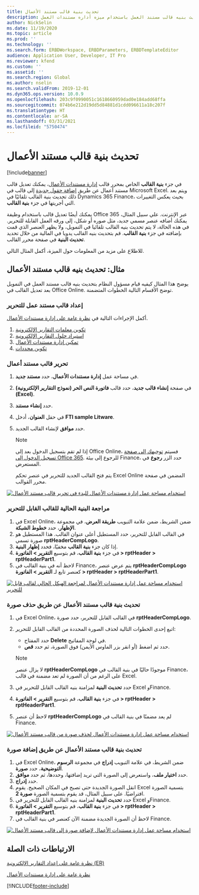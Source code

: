 ```yaml
---
title: تحديث بنية قالب مستند الأعمال
description: يشرح هذا الموضوع كيفيه تحديث بنيه قالب مستند العمل باستخدام ميزه أداره مستندات العمل.
author: NickSelin
ms.date: 11/19/2020
ms.topic: article
ms.prod: ''
ms.technology: ''
ms.search.form: ERBDWorkspace, ERBDParameters, ERBDTemplateEditor
audience: Application User, Developer, IT Pro
ms.reviewer: kfend
ms.custom: ''
ms.assetid: ''
ms.search.region: Global
ms.author: nselin
ms.search.validFrom: 2019-12-01
ms.dyn365.ops.version: 10.0.9
ms.openlocfilehash: 203c9f0990051c1618660959dad0e184add68ffa
ms.sourcegitcommit: 074b6e212d19dd5d84881d1cdd096611a18c207f
ms.translationtype: HT
ms.contentlocale: ar-SA
ms.lasthandoff: 03/31/2021
ms.locfileid: "5750474"
---
```

# <a name="update-the-structure-of-a-business-document-template"></a>تحديث بنية قالب مستند الأعمال 

[!include[banner](../includes/banner.md)]

في جزء **بنية القالب** الخاص بمحرر قالب [إدارة مستندات الأعمال](er-business-document-management.md)، يمكنك تعديل قالب مستند أعمال عن طريق [إضافة حقول جديدة](er-bdm-add-field-to-excel-template.md) إلى قالب في Microsoft Excel. ويتم بعد ذلك تحديث بنية القالب تلقائيًا في Dynamics 365 Finance، بحيث يعكس التغييرات التي أجريتها في جزء **بنية القالب**.

يمكنك أيضًا تعديل قالب باستخدام وظيفة Office 365 عبر الإنترنت. علي سبيل المثال، يمكنك أضافه عنصر مسمي جديد، مثل صوره أو شكل، إلى ورقه العمل القابلة للتحرير. في هذه الحالة، لا يتم تحديث بنيه القالب تلقائيا في التمويل، ولا يظهر العنصر الذي قمت بإضافته في جزء **بنية القالب**. قم بتحديث بنيه القالب يدويا في المالية من خلال تحديد **تحديث البنية** في صفحة محرر القالب.

للاطلاع على مزيد من المعلومات حول الميزة، أكمل المثال التالي.

## <a name="example-update-the-structure-of-a-business-document-template"></a>مثال: تحديث بنيه قالب مستند الأعمال

يوضح هذا المثال كيفيه قيام مسؤول النظام بتحديث بنيه قالب مستند العمل في التمويل بعد تعديل القالب في Office Online. توضح الأقسام التالية الخطوات المتضمنة.

### <a name="prepare-a-business-document-template-for-editing"></a>إعداد قالب مستند عمل للتحرير

أكمل الإجراءات التالية في [نظرة عامة على إدارة مستندات الأعمال](er-business-document-management.md).

1. [تكوين معلمات التقارير الإلكترونية](er-business-document-management.md#configure-er-parameters)
2. [استيراد حلول التقارير الإلكترونية](er-business-document-management.md#import-er-solutions)
3. [تمكين إدارة مستندات الأعمال](er-business-document-management.md#enable-business-document-management)
4. [تكوين محددات](er-business-document-management.md#configure-parameters)

### <a name="edit-a-business-document-template"></a>تحرير قالب مستند أعمال

1. في مساحة عمل **إدارة مستندات الأعمال**، حدد **مستند جديد**.
2. في صفحة **إنشاء قالب جديد**، حدد قالب **فاتورة النص الحر (نموذج التقارير الإلكترونية) (Excel)**.
3. حدد **إنشاء مستند**.
4. في حقل **العنوان**، أدخل **FTI sample Litware**.
5. حدد **موافق** لإنشاء القالب الجديد.

    > [!NOTE]
    > إذا لم تقم بتسجيل الدخول بعد إلى Office Online، فسيتم [توجيهك إلى صفحة تسجيل الدخول إلى Office 365](er-business-document-management.md#frequently-asked-questions). للرجوع إلى بيئة Finance، حدد الزر **رجوع** في المستعرض.

    يتم فتح القالب الجديد للتحرير في عنصر تحكم Excel Online المضمن في صفحة محرر القوالب.

[![استخدام مساحة عمل إدارة مستندات الأعمال للبدء في تحرير قالب مستند الأعمال](./media/er-bdm-update-structure1.gif)](./media/er-bdm-update-structure1.gif)

### <a name="review-the-current-structure-of-the-editable-template"></a>مراجعة البنية الحالية للقالب القابل للتحرير

1. في Excel Online، ضمن الشريط، ضمن علامة التبويب **طريقة العرض**، في مجموعة **الإظهار**، حدد **خطوط الشبكة**.
2. في القالب القابل للتحرير، حدد المستطيل أعلى عنوان القالب. هذا المستطيل هو صورة تسمي **rptHeaderCompLogo**.
3. إذا كان جزء **بنية القالب** مخفيًا، فحدد **إظهار البنية**.
4. في جزء **بنية القالب**، قم بتوسيع **التقرير \> الفاتورة \> rptHeader \> rptHeaderPart1**.
5. لاحظ أنه في بنية القالب في Finance، يتم عرض عنصر **rptHeaderCompLogo** كعنصر تابع لـ **التقرير \> الفاتورة \> rptHeader \> rptHeaderPart1**.

[![استخدام مساحة عمل إدارة مستندات الأعمال لمراجعة الهيكل الحالي لقالب قابل للتحرير](./media/er-bdm-update-structure2.gif)](./media/er-bdm-update-structure2.gif)

### <a name="update-the-structure-of-a-business-document-template-by-deleting-a-picture"></a>تحديث بنية قالب مستند الأعمال عن طريق حذف صورة

1. في Excel Online، في القالب القابل للتحرير، حدد صورة **rptHeaderCompLogo**.
2. اتبع إحدى الخطوات التالية لحذف الصورة المحددة من القالب القابل للتحرير:

    - حدد المفتاح **Delete** في لوحة المفاتيح.
    - حدد ثم اضغط (أو انقر بزر الماوس الأيمن) فوق الصورة، ثم حدد **قص**.

    > [!NOTE]
    > لا يزال عنصر **rptHeaderCompLogo** موجودًا حاليًا في بنية القالب في Finance، على الرغم من أن الصورة لم تعد مضمنة في قالب Excel.

3. حدد **تحديث البنية** لمزامنة بنيه القالب القابل للتحرير في Excel وFinance.
4. في جزء **بنية القالب**، قم بتوسيع **التقرير \> الفاتورة \> rptHeader \> rptHeaderPart1**.
5. لاحظ أن عنصر **rptHeaderCompLogo** لم يعد مضمنًا في بنية القالب في Finance.

[![استخدام مساحة عمل إدارة مستندات الأعمال لحذف صورة من قالب مستند الأعمال](./media/er-bdm-update-structure3.gif)](./media/er-bdm-update-structure3.gif)

### <a name="update-the-structure-of-a-business-document-template-by-adding-a-picture"></a>تحديث بنية قالب مستند الأعمال عن طريق إضافة صورة

1. في Excel Online، ضمن الشريط، في علامة التبويب **إدراج** في مجموعة **الرسوم التوضيحية**، حدد **صورة**.
2. حدد **اختيار ملف**، واستعرض إلى الصورة التي تريد إضافتها، وحددها، ثم حدد **موافق**.
3. حدد **إدراج**.
4. انقل الصورة الجديدة حتى تصبح في المكان الصحيح. يقوم Excel بتسمية الصورة افتراضيًا. على سبيل المثال، قد يقوم بتسمية الصورة **صورة 2**.
5. حدد **تحديث البنية** لمزامنة بنيه القالب القابل للتحرير في Excel وFinance.
6. في جزء **بنية القالب**، قم بتوسيع **التقرير \> الفاتورة \> rptHeader \> rptHeaderPart1**.
7. لاحظ أن الصورة الجديدة مضمنة الآن كعنصر في بنية القالب في Finance.

[![استخدام مساحة عمل إدارة مستندات الأعمال لإضافة صورة إلى قالب مستند الأعمال](./media/er-bdm-update-structure4.gif)](./media/er-bdm-update-structure4.gif)

## <a name="related-links"></a>الارتباطات‬ ذات الصلة

[نظرة عامة على إعداد التقارير الإلكترونية (ER)](general-electronic-reporting.md)

[نظرة عامة على إدارة مستندات الأعمال](er-business-document-management.md)


[!INCLUDE[footer-include](../../../includes/footer-banner.md)]
